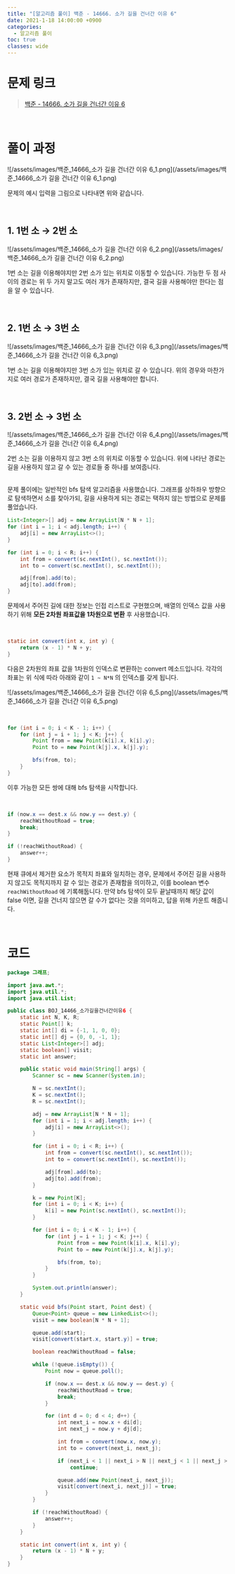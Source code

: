 ```yaml
---
title: "[알고리즘 풀이] 백준 - 14666. 소가 길을 건너간 이유 6"
date: 2021-1-18 14:00:00 +0900
categories:
  - 알고리즘 풀이
toc: true
classes: wide
---
```


# 문제 링크

> [백준 - 14666. 소가 길을 건너간 이유 6](https://www.acmicpc.net/problem/14466)

<br>

# 풀이 과정

![/assets/images/백준_14666_소가 길을 건너간 이유 6_1.png](/assets/images/백준_14666_소가 길을 건너간 이유 6_1.png)

문제의 예시 입력을 그림으로 나타내면 위와 같습니다.

<br>

## 1. 1번 소 → 2번 소

![/assets/images/백준_14666_소가 길을 건너간 이유 6_2.png](/assets/images/백준_14666_소가 길을 건너간 이유 6_2.png)

1번 소는 길을 이용해야지만 2번 소가 있는 위치로 이동할 수 있습니다. 가능한 두 점 사이의 경로는 위 두 가지 말고도 여러 개가 존재하지만, 결국 길을 사용해야만 한다는 점을 알 수 있습니다.

<br>

## 2. 1번 소 → 3번 소

![/assets/images/백준_14666_소가 길을 건너간 이유 6_3.png](/assets/images/백준_14666_소가 길을 건너간 이유 6_3.png)

1번 소는 길을 이용해야지만 3번 소가 있는 위치로 갈 수 있습니다. 위의 경우와 마찬가지로 여러 경로가 존재하지만, 결국 길을 사용해야만 합니다.

<br>

## 3. 2번 소 → 3번 소

![/assets/images/백준_14666_소가 길을 건너간 이유 6_4.png](/assets/images/백준_14666_소가 길을 건너간 이유 6_4.png)

2번 소는 길을 이용하지 않고 3번 소의 위치로 이동할 수 있습니다. 위에 나타난 경로는 길을 사용하지 않고 갈 수 있는 경로들 중 하나를 보여줍니다.

<br>
문제 풀이에는 일반적인 bfs 탐색 알고리즘을 사용했습니다. 그래프를 상하좌우 방향으로 탐색하면서 소를 찾아가되, 길을 사용하게 되는 경로는 택하지 않는 방법으로 문제를 풀었습니다.

<br>

```java
List<Integer>[] adj = new ArrayList[N * N + 1];
for (int i = 1; i < adj.length; i++) {
    adj[i] = new ArrayList<>();
}

for (int i = 0; i < R; i++) {
    int from = convert(sc.nextInt(), sc.nextInt());
    int to = convert(sc.nextInt(), sc.nextInt());

    adj[from].add(to);
    adj[to].add(from);
}
```

문제에서 주어진 길에 대한 정보는 인접 리스트로 구현했으며, 배열의 인덱스 값을 사용하기 위해 **모든 2차원 좌표값을 1차원으로 변환** 후 사용했습니다.

<br>

```java
static int convert(int x, int y) {
    return (x - 1) * N + y;
}
```

다음은 2차원의 좌표 값을 1차원의 인덱스로 변환하는 convert 메소드입니다. 각각의 좌표는 위 식에 따라 아래와 같이 `1 ~ N*N` 의 인덱스를 갖게 됩니다.

![/assets/images/백준_14666_소가 길을 건너간 이유 6_5.png](/assets/images/백준_14666_소가 길을 건너간 이유 6_5.png)

<br>

```java
for (int i = 0; i < K - 1; i++) {
    for (int j = i + 1; j < K; j++) {
        Point from = new Point(k[i].x, k[i].y);
        Point to = new Point(k[j].x, k[j].y);

        bfs(from, to);
    }
}
```

이후 가능한 모든 쌍에 대해 bfs 탐색을 시작합니다.

<br>

```java
if (now.x == dest.x && now.y == dest.y) {
    reachWithoutRoad = true;
    break;
}

if (!reachWithoutRoad) {
    answer++;
}
```

현재 큐에서 제거한 요소가 목적지 좌표와 일치하는 경우, 문제에서 주어진 길을 사용하지 않고도 목적지까지 갈 수 있는 경로가 존재함을 의미하고, 이를 boolean 변수 `reachWithoutRoad` 에 기록해둡니다. 만약 bfs 탐색이 모두 끝날때까지 해당 값이 false 이면, 길을 건너지 않으면 갈 수가 없다는 것을 의미하고, 답을 위해 카운트 해줍니다.

<br>

# 코드

```java
package 그래프;

import java.awt.*;
import java.util.*;
import java.util.List;

public class BOJ_14466_소가길을건너간이유6 {
    static int N, K, R;
    static Point[] k;
    static int[] di = {-1, 1, 0, 0};
    static int[] dj = {0, 0, -1, 1};
    static List<Integer>[] adj;
    static boolean[] visit;
    static int answer;

    public static void main(String[] args) {
        Scanner sc = new Scanner(System.in);

        N = sc.nextInt();
        K = sc.nextInt();
        R = sc.nextInt();

        adj = new ArrayList[N * N + 1];
        for (int i = 1; i < adj.length; i++) {
            adj[i] = new ArrayList<>();
        }

        for (int i = 0; i < R; i++) {
            int from = convert(sc.nextInt(), sc.nextInt());
            int to = convert(sc.nextInt(), sc.nextInt());

            adj[from].add(to);
            adj[to].add(from);
        }

        k = new Point[K];
        for (int i = 0; i < K; i++) {
            k[i] = new Point(sc.nextInt(), sc.nextInt());
        }

        for (int i = 0; i < K - 1; i++) {
            for (int j = i + 1; j < K; j++) {
                Point from = new Point(k[i].x, k[i].y);
                Point to = new Point(k[j].x, k[j].y);

                bfs(from, to);
            }
        }

        System.out.println(answer);
    }

    static void bfs(Point start, Point dest) {
        Queue<Point> queue = new LinkedList<>();
        visit = new boolean[N * N + 1];

        queue.add(start);
        visit[convert(start.x, start.y)] = true;

        boolean reachWithoutRoad = false;

        while (!queue.isEmpty()) {
            Point now = queue.poll();

            if (now.x == dest.x && now.y == dest.y) {
                reachWithoutRoad = true;
                break;
            }

            for (int d = 0; d < 4; d++) {
                int next_i = now.x + di[d];
                int next_j = now.y + dj[d];

                int from = convert(now.x, now.y);
                int to = convert(next_i, next_j);

                if (next_i < 1 || next_i > N || next_j < 1 || next_j > N || visit[convert(next_i, next_j)] || adj[from].contains(to))
                    continue;

                queue.add(new Point(next_i, next_j));
                visit[convert(next_i, next_j)] = true;
            }
        }

        if (!reachWithoutRoad) {
            answer++;
        }
    }

    static int convert(int x, int y) {
        return (x - 1) * N + y;
    }
}
```